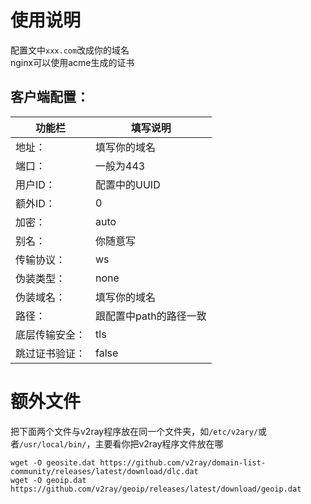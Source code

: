 # 使用说明
配置文中```xxx.com```改成你的域名  
nginx可以使用acme生成的证书
## 客户端配置：

| 功能栏  | 填写说明  |
|-------|-------|
| 地址：  | 填写你的域名  |
| 端口：  | 一般为443  |
| 用户ID：  | 配置中的UUID  |
| 额外ID：  | 0  |
| 加密：  | auto   |
| 别名：   | 你随意写   |
| 传输协议：  | ws   |
| 伪装类型：  | none   |
| 伪装域名：  | 填写你的域名   |
| 路径：  | 跟配置中path的路径一致   |
| 底层传输安全：  | tls   |
| 跳过证书验证：  | false   |
# 额外文件
把下面两个文件与v2ray程序放在同一个文件夹，如```/etc/v2ary/```或者```/usr/local/bin/```，主要看你把v2ray程序文件放在哪
```
wget -O geosite.dat https://github.com/v2ray/domain-list-community/releases/latest/download/dlc.dat
wget -O geoip.dat https://github.com/v2ray/geoip/releases/latest/download/geoip.dat
```
